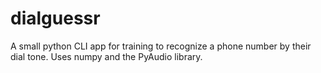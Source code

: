 # dialguessr
A small python CLI app for training to recognize a phone number by their dial tone.
Uses numpy and the PyAudio library.
